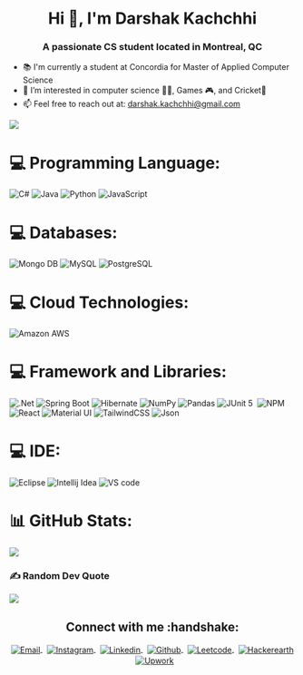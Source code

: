 <h1 align="center">Hi 👋, I'm Darshak Kachchhi</h1>
<h3 align="center">A passionate CS student located in Montreal, QC</h3>

- 📚 I'm currently a student at Concordia for Master of Applied Computer Science
- 👀 I’m interested in computer science 👨‍💻, Games 🎮, and Cricket🏏
- 📫 Feel free to reach out at: darshak.kachchhi@gmail.com


![](https://komarev.com/ghpvc/?username=darshak-k&label=PROFILE+VIEWS)


# 💻 Programming Language:
![C#](https://img.shields.io/badge/c%23-%23239120.svg?style=for-the-badge&logo=c-sharp&logoColor=white) ![Java](https://img.shields.io/badge/java-%23ED8B00.svg?style=for-the-badge&logo=java&logoColor=white) ![Python](https://img.shields.io/badge/python-3670A0?style=for-the-badge&logo=python&logoColor=ffdd54) ![JavaScript](https://img.shields.io/badge/javascript-%23323330.svg?style=for-the-badge&logo=javascript&logoColor=%23F7DF1E)

# 💻 Databases:
![Mongo DB](https://img.shields.io/badge/MongoDB-4EA94B?style=for-the-badge&logo=mongodb&logoColor=white) ![MySQL](https://img.shields.io/badge/MySQL-005C84?style=for-the-badge&logo=mysql&logoColor=white) ![PostgreSQL](https://img.shields.io/badge/PostgreSQL-316192?style=for-the-badge&logo=postgresql&logoColor=white) 

# 💻 Cloud Technologies:
![Amazon AWS](https://img.shields.io/badge/Amazon_AWS-FF9900?style=for-the-badge&logo=amazonaws&logoColor=white)

# 💻 Framework and Libraries:
 ![.Net](https://img.shields.io/badge/.NET-5C2D91?style=for-the-badge&logo=.net&logoColor=white) ![Spring Boot](https://img.shields.io/badge/Spring_Boot-F2F4F9?style=for-the-badge&logo=spring-boot) ![Hibernate](https://img.shields.io/badge/Hibernate-59666C?style=for-the-badge&logo=Hibernate&logoColor=white)  ![NumPy](https://img.shields.io/badge/Numpy-777BB4?style=for-the-badge&logo=numpy&logoColor=white) ![Pandas](https://img.shields.io/badge/Pandas-2C2D72?style=for-the-badge&logo=pandas&logoColor=white)  ![JUnit 5](https://img.shields.io/badge/Junit5-25A162?style=for-the-badge&logo=junit5&logoColor=white) ![]() ![NPM](https://img.shields.io/badge/NPM-%23000000.svg?style=for-the-badge&logo=npm&logoColor=white)  ![React](https://img.shields.io/badge/react-%2320232a.svg?style=for-the-badge&logo=react&logoColor=%2361DAFB) ![Material UI](https://img.shields.io/badge/Material%20UI-007FFF?style=for-the-badge&logo=mui&logoColor=white) ![TailwindCSS](https://img.shields.io/badge/tailwindcss-%2338B2AC.svg?style=for-the-badge&logo=tailwind-css&logoColor=white) ![Json](https://img.shields.io/badge/json-5E5C5C?style=for-the-badge&logo=json&logoColor=white) 
 
 # 💻 IDE:
 ![Eclipse](https://img.shields.io/badge/Eclipse-2C2255?style=for-the-badge&logo=eclipse&logoColor=white)  ![Intellij Idea](https://img.shields.io/badge/IntelliJ_IDEA-000000.svg?style=for-the-badge&logo=intellij-idea&logoColor=white)  ![VS code](https://img.shields.io/badge/Visual_Studio_Code-0078D4?style=for-the-badge&logo=visual%20studio%20code&logoColor=white)

# 📊 GitHub Stats:
![](https://github-readme-stats.vercel.app/api/top-langs/?username=darshak-k&theme=tokyonight&hide_border=false&include_all_commits=false&count_private=false&layout=compact)

### ✍️ Random Dev Quote

![](https://quotes-github-readme.vercel.app/api?type=horizontal&theme=radical)

<p align="center">
  <h2 align="center"> Connect with me :handshake:</h2>
</p>
<p align="center">
<a href="mailto:darshak.kachchhi@gmail.com" target="_blank">
  <img align="center" alt="Email" src="https://img.shields.io/badge/Gmail-D14836?style=for-the-badge&logo=gmail&logoColor=white"/>
</a>
&nbsp;
<a href="https://www.linkedin.com/in/darshak-k/" target="_blank">
  <img align="center" alt="Instagram" src="https://img.shields.io/badge/LinkedIn-0077B5?style=for-the-badge&logo=linkedin&logoColor=white" />
</a>
&nbsp;
<a href="https://www.instagram.com/darshak_k/" target="_blank">
  <img align="center" alt="Linkedin" src="https://img.shields.io/badge/Instagram-E4405F?style=for-the-badge&logo=instagram&logoColor=white"/>
</a> 
&nbsp;
<a href="https://www.github.com/darshak-k" target="_blank">
  <img align="center" alt="Github" src="https://img.shields.io/badge/GitHub-100000?style=for-the-badge&logo=github&logoColor=white" />
</a>
&nbsp;
<a href="https://leetcode.com/user0095t/" target="_blank">
  <img align="center" alt="Leetcode" src="https://img.shields.io/badge/-LeetCode-FFA116?style=for-the-badge&logo=LeetCode&logoColor=black" />
</a>
&nbsp;
<a href="https://www.hackerearth.com/@darshak12" target="_blank">
  <img align="center" alt="Hackerearth" src="https://img.shields.io/badge/HackerEarth-%232C3454.svg?&style=for-the-badge&logo=HackerEarth&logoColor=Blue" />
</a>
  &nbsp;
<a href="https://www.upwork.com/freelancers/~016ae92c42bc026d79?viewMode=1" target="_blank">
  <img align="center" alt="Upwork" src="https://img.shields.io/badge/UpWork-6FDA44?style=for-the-badge&logo=Upwork&logoColor=white" />
</a>
</p>
